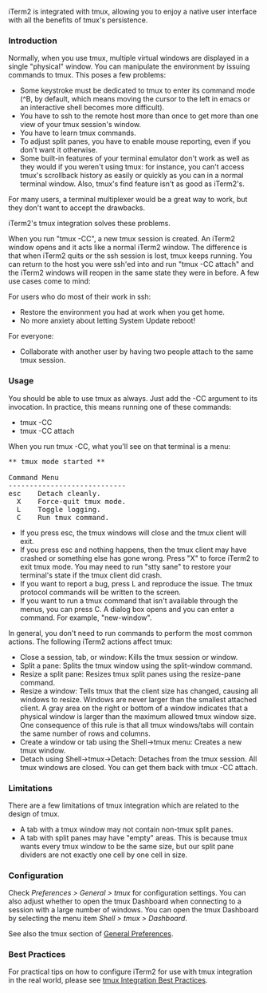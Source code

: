 iTerm2 is integrated with tmux, allowing you to enjoy a native user interface with all the benefits of tmux's persistence.

### Introduction

Normally, when you use tmux, multiple virtual windows are displayed in a single "physical" window. You can manipulate the environment by issuing commands to tmux. This poses a few problems:

  * Some keystroke must be dedicated to tmux to enter its command mode (&#94;B, by default, which means moving the cursor to the left in emacs or an interactive shell becomes more difficult).
  * You have to ssh to the remote host more than once to get more than one view of your tmux session's window.
  * You have to learn tmux commands.
  * To adjust split panes, you have to enable mouse reporting, even if you don't want it otherwise.
  * Some built-in features of your terminal emulator don't work as well as they would if you weren't using tmux: for instance, you can't access tmux's scrollback history as easily or quickly as you can in a normal terminal window. Also, tmux's find feature isn't as good as iTerm2's.

For many users, a terminal multiplexer would be a great way to work, but they don't want to accept the drawbacks.

iTerm2's tmux integration solves these problems.

When you run "tmux -CC", a new tmux session is created. An iTerm2 window opens and it acts like a normal iTerm2 window. The difference is that when iTerm2 quits or the ssh session is lost, tmux keeps running. You can return to the host you were ssh'ed into and run "tmux -CC attach" and the iTerm2 windows will reopen in the same state they were in before. A few use cases come to mind:

For users who do most of their work in ssh:

  * Restore the environment you had at work when you get home.
  * No more anxiety about letting System Update reboot!

For everyone:

  * Collaborate with another user by having two people attach to the same tmux session.

### Usage

You should be able to use tmux as always. Just add the -CC argument to its invocation. In practice, this means running one of these commands:

  * tmux -CC
  * tmux -CC attach

When you run tmux -CC, what you'll see on that terminal is a menu:

<pre>
** tmux mode started **

Command Menu
----------------------------
esc    Detach cleanly.
  X    Force-quit tmux mode.
  L    Toggle logging.
  C    Run tmux command.
</pre>

  * If you press esc, the tmux windows will close and the tmux client will exit.
  * If you press esc and nothing happens, then the tmux client may have crashed or something else has gone wrong. Press "X" to force iTerm2 to exit tmux mode. You may need to run "stty sane" to restore your terminal's state if the tmux client did crash.
  * If you want to report a bug, press L and reproduce the issue. The tmux protocol commands will be written to the screen.
  * If you want to run a tmux command that isn't available through the menus, you can press C. A dialog box opens and you can enter a command. For example, "new-window".

In general, you don't need to run commands to perform the most common actions. The following iTerm2 actions affect tmux:

  * Close a session, tab, or window: Kills the tmux session or window.
  * Split a pane: Splits the tmux window using the split-window command.
  * Resize a split pane: Resizes tmux split panes using the resize-pane command.
  * Resize a window: Tells tmux that the client size has changed, causing all windows to resize. Windows are never larger than the smallest attached client. A gray area on the right or bottom of a window indicates that a physical window is larger than the maximum allowed tmux window size. One consequence of this rule is that all tmux windows/tabs will contain the same number of rows and columns.
  * Create a window or tab using the Shell->tmux menu: Creates a new tmux window.
  * Detach using Shell->tmux->Detach: Detaches from the tmux session. All tmux windows are closed. You can get them back with tmux -CC attach.

### Limitations

There are a few limitations of tmux integration which are related to the design of tmux.

  * A tab with a tmux window may not contain non-tmux split panes.
  * A tab with split panes may have "empty" areas. This is because tmux wants every tmux window to be the same size, but our split pane dividers are not exactly one cell by one cell in size.

### Configuration

Check *Preferences > General > tmux* for configuration settings. You can also adjust whether to open the tmux Dashboard when connecting to a session with a large number of windows. You can open the tmux Dashboard by selecting the menu item *Shell > tmux > Dashboard*.

See also the tmux section of <a href="documentation-preferences-general.html">General Preferences</a>.

### Best Practices

For practical tips on how to configure iTerm2 for use with tmux integration in the real world, please
see <a href="https://gitlab.com/gnachman/iterm2/wikis/tmux-Integration-Best-Practices">tmux Integration Best Practices</a>.
